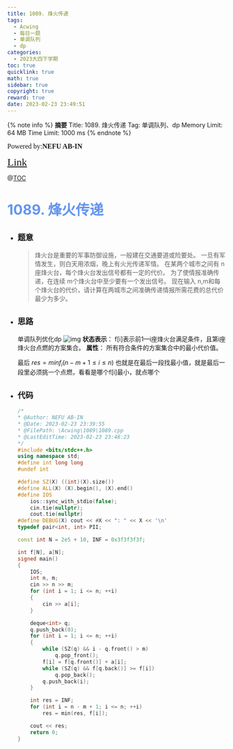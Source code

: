 ```yaml
---
title: 1089. 烽火传递
tags:
  - Acwing
  - 每日一题
  - 单调队列
  - dp
categories:
  - 2023大四下学期
toc: true
quicklink: true
math: true
sidebar: true
copyright: true
reward: true
date: 2023-02-23 23:49:51
---
```



{% note info %}
**摘要**
Title: 1089. 烽火传递
Tag: 单调队列、dp
Memory Limit: 64 MB
Time Limit: 1000 ms
{% endnote %}
<!-- more -->

<font size=3 face=楷体>Powered by:**NEFU AB-IN**</font>

<font color=#FFA500 size=5 face=楷体>[Link](https://www.acwing.com/problem/content/1091/)</font>

@[TOC](文章目录)

# <font color=#6495ED size=6>1089. 烽火传递</font>

* ## <font size=4 face=粗体>题意</font>

  >烽火台是重要的军事防御设施，一般建在交通要道或险要处。
  >一旦有军情发生，则白天用浓烟，晚上有火光传递军情。
  >在某两个城市之间有 n座烽火台，每个烽火台发出信号都有一定的代价。
  >为了使情报准确传递，在连续 m个烽火台中至少要有一个发出信号。
  >现在输入 n,m和每个烽火台的代价，请计算在两城市之间准确传递情报所需花费的总代价最少为多少。

* ## <font size=4 face=粗体>思路</font>

  单调队列优化dp
  ![img](https://img-blog.csdnimg.cn/20201227222632582.png)
  **状态表示**： f[i]表示前1—i座烽火台满足条件，且第i座烽火台点燃的方案集合。
  **属性**： 所有符合条件的方案集合中的最小代价值。

  最后 $res = min{f_i} (n-m+1 \le i \le n)$ 也就是在最后一段找最小值，就是最后一段里必须挑一个点燃，看看是哪个f[i]最小，就点哪个

* ## <font size=4 face=粗体>代码</font>

  ```cpp
  /*
  * @Author: NEFU AB-IN
  * @Date: 2023-02-23 23:39:55
  * @FilePath: \Acwing\1089\1089.cpp
  * @LastEditTime: 2023-02-23 23:48:23
  */
  #include <bits/stdc++.h>
  using namespace std;
  #define int long long
  #undef int

  #define SZ(X) ((int)(X).size())
  #define ALL(X) (X).begin(), (X).end()
  #define IOS                                                                                                            \
      ios::sync_with_stdio(false);                                                                                       \
      cin.tie(nullptr);                                                                                                  \
      cout.tie(nullptr)
  #define DEBUG(X) cout << #X << ": " << X << '\n'
  typedef pair<int, int> PII;

  const int N = 2e5 + 10, INF = 0x3f3f3f3f;

  int f[N], a[N];
  signed main()
  {
      IOS;
      int n, m;
      cin >> n >> m;
      for (int i = 1; i <= n; ++i)
      {
          cin >> a[i];
      }

      deque<int> q;
      q.push_back(0);
      for (int i = 1; i <= n; ++i)
      {
          while (SZ(q) && i - q.front() > m)
              q.pop_front();
          f[i] = f[q.front()] + a[i];
          while (SZ(q) && f[q.back()] >= f[i])
              q.pop_back();
          q.push_back(i);
      }

      int res = INF;
      for (int i = n - m + 1; i <= n; ++i)
          res = min(res, f[i]);

      cout << res;
      return 0;
  }
  ```